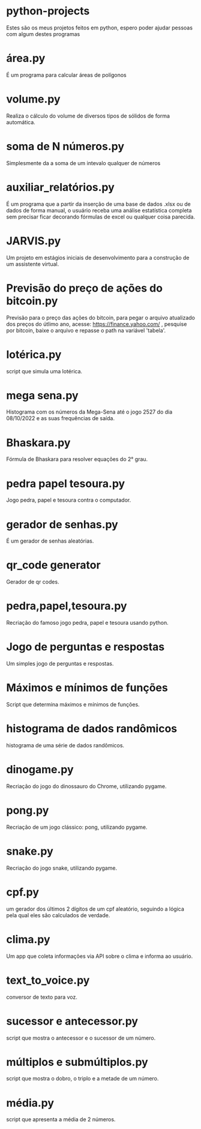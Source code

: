 # python-projects
Estes são os meus projetos feitos em python, espero poder ajudar pessoas com algum destes programas
# área.py
É um programa para calcular áreas de polígonos
# volume.py
Realiza o cálculo do volume de diversos tipos de sólidos de forma automática.
# soma de N números.py
Simplesmente da a soma de um intevalo qualquer de números
# auxiliar_relatórios.py
É um programa que a partir da inserção de uma base de dados .xlsx ou de dados de forma manual, o usuário receba uma análise estatística completa sem precisar ficar decorando fórmulas de excel ou qualquer coisa parecida.
# JARVIS.py
Um projeto em estágios iniciais de desenvolvimento para a construção de um assistente virtual.
# Previsão do preço de ações do bitcoin.py
Previsão para o preço das ações do bitcoin, para pegar o arquivo atualizado dos preços do útlimo ano, acesse: https://finance.yahoo.com/ , pesquise por bitcoin, baixe o arquivo e repasse o path na variável 'tabela'.
# lotérica.py
script que simula uma lotérica.
# mega sena.py
Histograma com os números da Mega-Sena até o jogo 2527 do dia 08/10/2022 e as suas frequências de saída.
# Bhaskara.py
Fórmula de Bhaskara para resolver equações do 2° grau.
# pedra papel tesoura.py
Jogo pedra, papel e tesoura contra o computador.
# gerador de senhas.py
É um gerador de senhas aleatórias.
# qr_code generator
Gerador de qr codes.
# pedra,papel,tesoura.py
Recriação do famoso jogo pedra, papel e tesoura usando python.
# Jogo de perguntas e respostas
Um simples jogo de perguntas e respostas.
# Máximos e mínimos de funções
Script que determina máximos e mínimos de funções.
# histograma de dados randômicos
histograma de uma série de dados randômicos.
# dinogame.py
Recriação do jogo do dinossauro do Chrome, utilizando pygame.
# pong.py
Recriação de um jogo clássico: pong, utilizando pygame.
# snake.py
Recriação do jogo snake, utilizando pygame.
# cpf.py
um gerador dos últimos 2 dígitos de um cpf aleatório, seguindo a lógica pela qual eles são calculados de verdade.
# clima.py
Um app que coleta informações via API sobre o clima e informa ao usuário.
# text_to_voice.py
conversor de texto para voz.
# sucessor e antecessor.py
script que mostra o antecessor e o sucessor de um número.
# múltiplos e submúltiplos.py
script que  mostra o dobro, o triplo e a metade de um número.
# média.py
script que apresenta a média de 2 números.
